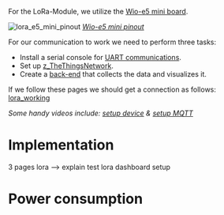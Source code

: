 For the LoRa-Module, we utilize the [Wio-e5 mini board](https://wiki.seeedstudio.com/LoRa_E5_mini/).

![lora_e5_mini_pinout](lora_e5_mini_pinout.jpg)
*[Wio-e5 mini pinout](https://wiki.seeedstudio.com/LoRa_E5_mini/)*

For our communication to work we need to perform three tasks:
- Install a serial console for [UART communications](z_UART_Communications.md).
- Set up [z_TheThingsNetwork](z_TheThingsNetwork.md).
- Create a [back-end](z_Back_End.md) that collects the data and visualizes it.

If we follow these pages we should get a connection as follows: [lora_working](https://youtu.be/k0ebGLbgOsk)

*Some handy videos include: [setup device](https://www.youtube.com/watch?v=L_acKpwNvnc&list=WL&index=11&t=600s) & [setup MQTT](https://www.youtube.com/watch?v=9H6GFXatOCY&list=WL&index=12&t=128s)*

# Implementation
3 pages
lora --> explain test lora
dashboard
setup

# Power consumption

